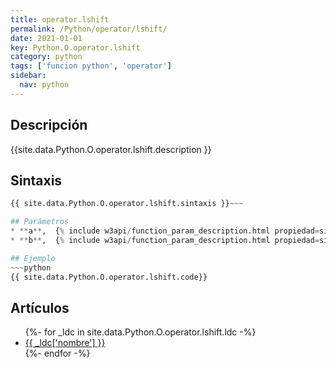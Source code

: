 ```yaml
---
title: operator.lshift
permalink: /Python/operator/lshift/
date: 2021-01-01
key: Python.O.operator.lshift
category: python
tags: ['funcion python', 'operator']
sidebar: 
  nav: python
---
```


## Descripción
{{site.data.Python.O.operator.lshift.description }}

## Sintaxis
~~~python
{{ site.data.Python.O.operator.lshift.sintaxis }}~~~

## Parámetros
* **a**,  {% include w3api/function_param_description.html propiedad=site.data.Python.O.operator.lshift valor="a" %}
* **b**,  {% include w3api/function_param_description.html propiedad=site.data.Python.O.operator.lshift valor="b" %}

## Ejemplo
~~~python
{{ site.data.Python.O.operator.lshift.code}}
~~~

## Artículos
<ul>
{%- for _ldc in site.data.Python.O.operator.lshift.ldc -%}
   <li>
       <a href="{{_ldc['url'] }}">{{ _ldc['nombre'] }}</a>
   </li>
{%- endfor -%}
</ul>
